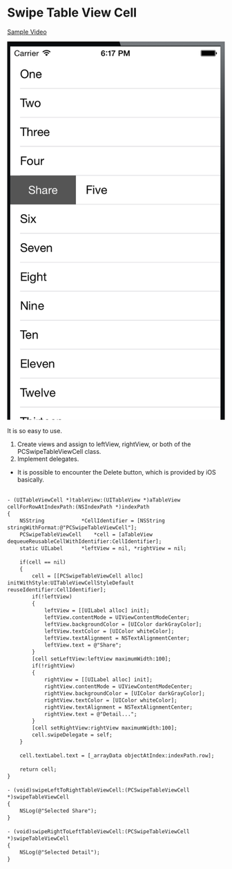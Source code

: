 Swipe Table View Cell
==========================

[Sample Video](https://www.youtube.com/watch?v=jAEvt74SMDg&feature=youtube_gdata_player)

![Alt text](/ss.png)

It is so easy to use.

1. Create views and assign to leftView, rightView, or both of the PCSwipeTableViewCell class.
2. Implement delegates.

* It is possible to encounter the Delete button, which is provided by iOS basically.


<pre><code>
- (UITableViewCell *)tableView:(UITableView *)aTableView cellForRowAtIndexPath:(NSIndexPath *)indexPath
{
    NSString			*CellIdentifier = [NSString stringWithFormat:@"PCSwipeTableViewCell"];
    PCSwipeTableViewCell	*cell = [aTableView dequeueReusableCellWithIdentifier:CellIdentifier];
	static UILabel		*leftView = nil, *rightView = nil;
    
	if(cell == nil)
	{
        cell = [[PCSwipeTableViewCell alloc] initWithStyle:UITableViewCellStyleDefault reuseIdentifier:CellIdentifier];
		if(!leftView)
		{
			leftView = [[UILabel alloc] init];
			leftView.contentMode = UIViewContentModeCenter;
			leftView.backgroundColor = [UIColor darkGrayColor];
			leftView.textColor = [UIColor whiteColor];
			leftView.textAlignment = NSTextAlignmentCenter;
			leftView.text = @"Share";
		}
		[cell setLeftView:leftView maximumWidth:100];
		if(!rightView)
		{
			rightView = [[UILabel alloc] init];
			rightView.contentMode = UIViewContentModeCenter;
			rightView.backgroundColor = [UIColor darkGrayColor];
			rightView.textColor = [UIColor whiteColor];
			rightView.textAlignment = NSTextAlignmentCenter;
			rightView.text = @"Detail...";
		}
		[cell setRightView:rightView maximumWidth:100];
		cell.swipeDelegate = self;
	}
	
	cell.textLabel.text = [_arrayData objectAtIndex:indexPath.row];
	
	return cell;
}

- (void)swipeLeftToRightTableViewCell:(PCSwipeTableViewCell *)swipeTableViewCell
{
	NSLog(@"Selected Share");
}

- (void)swipeRightToLeftTableViewCell:(PCSwipeTableViewCell *)swipeTableViewCell
{
	NSLog(@"Selected Detail");
}
</code></pre>
